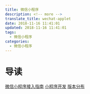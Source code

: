 ```yaml
---
title: 微信小程序
description: <!-- more -->
translate_title: wechat-applet
date: 2018-11-16 11:41:01
updated: 2018-11-16 11:41:01
tags:
  - 微信小程序
categories:
  - 微信小程序
---
```


# 导读
[微信小程序接入指南](https://developers.weixin.qq.com/miniprogram/introduction/index.html?t=18112917)
[小程序开发](https://developers.weixin.qq.com/miniprogram/dev/index.html?t=18112817)
[版本分布](https://developers.weixin.qq.com/miniprogram/dev/framework/client-lib/version.html)

